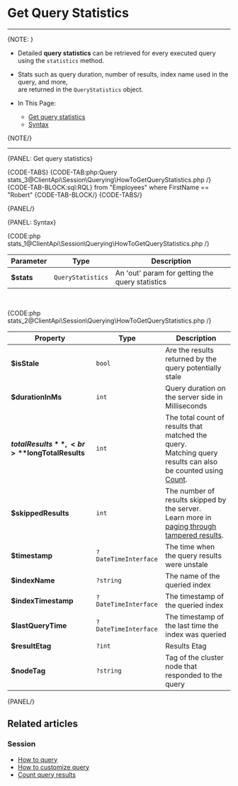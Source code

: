# Get Query Statistics

---

{NOTE: }

* Detailed **query statistics** can be retrieved for every executed query using the `statistics` method.  
  
* Stats such as query duration, number of results, index name used in the query, and more,  
  are returned in the `QueryStatistics` object.

* In This Page:  
   * [Get query statistics](../../../client-api/session/querying/how-to-get-query-statistics#get-query-statistics)  
   * [Syntax](../../../client-api/session/querying/how-to-get-query-statistics#syntax)  

{NOTE/}

---

{PANEL: Get query statistics}

{CODE-TABS}
{CODE-TAB:php:Query stats_3@ClientApi\Session\Querying\HowToGetQueryStatistics.php /}
{CODE-TAB-BLOCK:sql:RQL}
from "Employees" where FirstName == "Robert"
{CODE-TAB-BLOCK/}
{CODE-TABS/}

{PANEL/}

{PANEL: Syntax}

{CODE:php stats_1@ClientApi\Session\Querying\HowToGetQueryStatistics.php /}

| Parameter  | Type              | Description                                     |
|------------|-------------------|-------------------------------------------------|
| **$stats** | `QueryStatistics` | An 'out' param for getting the query statistics |

<br> 

{CODE:php stats_2@ClientApi\Session\Querying\HowToGetQueryStatistics.php /}

| Property                                    | Type                 | Description                                                                                                                                                                            |
|---------------------------------------------|----------------------|----------------------------------------------------------------------------------------------------------------------------------------------------------------------------------------|
| **$isStale**                                | `bool`               | Are the results returned by the query potentially stale                                                                                                                                |
| **$durationInMs**                           | `int`                | Query duration on the server side in Milliseconds                                                                                                                                      |
| **$totalResults**,<br>**$longTotalResults** | `int`                | The total count of results that matched the query.<br>Matching query results can also be counted using [Count](../../../client-api/session/querying/how-to-count-query-results#count). |
| **$skippedResults**                         | `int`                | The number of results skipped by the server.<br>Learn more in [paging through tampered results](../../../indexes/querying/paging#paging-through-tampered-results).                     |
| **$timestamp**                              | `?DateTimeInterface` | The time when the query results were unstale                                                                                                                                           |
| **$indexName**                              | `?string`            | The name of the queried index                                                                                                                                                          |
| **$indexTimestamp**                         | `?DateTimeInterface` | The timestamp of the queried index                                                                                                                                                     |
| **$lastQueryTime**                          | `?DateTimeInterface` | The timestamp of the last time the index was queried                                                                                                                                   |
| **$resultEtag**                             | `?int`               | Results Etag                                                                                                                                                                           |
| **$nodeTag**                                | `?string`            | Tag of the cluster node that responded to the query                                                                                                                                    |

{PANEL/}

## Related articles

### Session

- [How to query](../../../client-api/session/querying/how-to-query)
- [How to customize query](../../../client-api/session/querying/how-to-customize-query)
- [Count query results](../../../client-api/session/querying/how-to-count-query-results)
